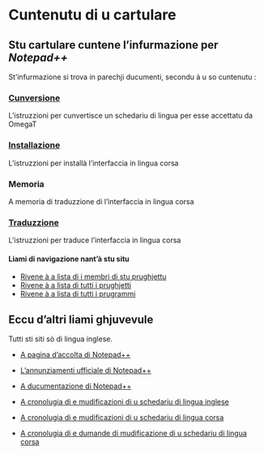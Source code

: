 # Cuntenutu di u cartulare

## Stu cartulare cuntene l’infurmazione per _Notepad++_

St’infurmazione si trova in parechji ducumenti, secondu à u so cuntenutu :

### [__Cunversione__](Cunversione.md)
L’istruzzioni per cunvertisce un schedariu di lingua per esse accettatu da OmegaT
### [__Installazione__](Installazione.md)  
L’istruzzioni per installà l’interfaccia in lingua corsa
### __Memoria__
A memoria di traduzzione di l’interfaccia in lingua corsa
### [__Traduzzione__](Traduzzione.md)
L’istruzzioni per traduce l’interfaccia in lingua corsa

#### Liami di navigazione nant’à stu situ
- [Rivene à a lista di i membri di stu prughjettu](./)
- [Rivene à a lista di tutti i prughjetti](../)
- [Rivene à a lista di tutti i prugrammi](../../../../#readme)

## Eccu d’altri liami ghjuvevule
Tutti sti siti sò di lingua inglese.

- [A pagina d’accolta di Notepad++](https://notepad-plus-plus.org/)

- [L’annunziamenti ufficiale di Notepad++](https://community.notepad-plus-plus.org/category/1/announcements)

- [A ducumentazione di Notepad++](https://npp-user-manual.org/)

- [A cronolugia di e mudificazioni di u schedariu di lingua inglese](https://github.com/notepad-plus-plus/notepad-plus-plus/commits/master/PowerEditor/installer/nativeLang/english.xml)

- [A cronolugia di e mudificazioni di u schedariu di lingua corsa](https://github.com/notepad-plus-plus/notepad-plus-plus/commits/master/PowerEditor/installer/nativeLang/corsican.xml)

- [A cronolugia di e dumande di mudificazione di u schedariu di lingua corsa](https://github.com/notepad-plus-plus/notepad-plus-plus/pulls?utf8=%E2%9C%93&q=is%3Apr+corsican)
